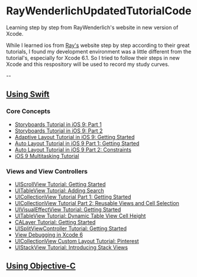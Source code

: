 RayWenderlichUpdatedTutorialCode
================================

Learning step by step from RayWenderlich's website in new version of Xcode.

  While I learned ios from [Ray's][1] website step by step according to their great tutorials, I found my development environment was a little different from the tutorial's, especially for Xcode 6.1. So I tried to follow their steps in new Xcode and this respository will be used to record my study curves.

--
## **[Using Swift][2]** 
### **Core Concepts**
* [Storyboards Tutorial in iOS 9: Part 1]()
* [Storyboards Tutorial in iOS 9: Part 2]()
* [Adaptive Layout Tutorial in iOS 9: Getting Started]()
* [Auto Layout Tutorial in iOS 9 Part 1: Getting Started][6]
* [Auto Layout Tutorial in iOS 9 Part 2: Constraints][7]
* [iOS 9 Multitasking Tutorial]()  

### **Views and View Controllers**
* [UIScrollView Tutorial: Getting Started]()
* [UITableView Tutorial: Adding Search]()
* [UICollectionView Tutorial Part 1: Getting Started]()
* [UICollectionView Tutorial Part 2: Reusable Views and Cell Selection]()
* [UIVisualEffectView Tutorial: Getting Started]()
* [UITableView Tutorial: Dynamic Table View Cell Height]()
* [CALayer Tutorial: Getting Started]()
* [UISplitViewController Tutorial: Getting Started]()
* [View Debugging in Xcode 6]()
* [UICollectionView Custom Layout Tutorial: Pinterest]()
* [UIStackView Tutorial: Introducing Stack Views][19]


## **[Using Objective-C][20]**



[1]:	http://www.raywenderlich.com/tutorials
[2]:	http://www.raywenderlich.com/category/ios
[6]:	https://github.com/qingqinghebiancao/RayWenderlichUpdatedTutorialCode/tree/master/StrutsProblem
[7]:	https://github.com/qingqinghebiancao/RayWenderlichUpdatedTutorialCode/tree/master/Constraints
[19]:	/VacationSpots
[20]:	http://www.raywenderlich.com/tutorial-archive